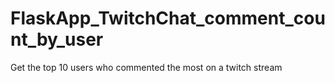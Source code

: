 # FlaskApp_TwitchChat_comment_count_by_user
Get the top 10 users who commented the most on a twitch stream
